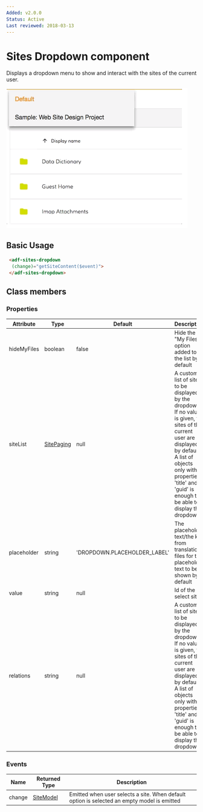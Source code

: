 ```yaml
---
Added: v2.0.0
Status: Active
Last reviewed: 2018-03-13
---
```


# Sites Dropdown component

Displays a dropdown menu to show and interact with the sites of the current user.

![Dropdown sites](../docassets/images/document-list-dropdown-list.png)

## Basic Usage

```html
 <adf-sites-dropdown
  (change)="getSiteContent($event)">
 </adf-sites-dropdown>
```

## Class members

### Properties

| Attribute | Type | Default | Description |
| --------- | ---- | ------- | ----------- |
| hideMyFiles | boolean | false | Hide the "My Files" option added to the list by default |
| siteList | [SitePaging](https://github.com/Alfresco/alfresco-js-api/blob/master/src/alfresco-core-rest-api/docs/SitePaging.md) | null | A custom list of sites to be displayed by the dropdown. If no value is given, the sites of the current user are displayed by default. A list of objects only with properties 'title' and 'guid' is enough to be able to display the dropdown. |
| placeholder | string | 'DROPDOWN.PLACEHOLDER_LABEL' | The placeholder text/the key from translation files for the placeholder text to be shown by default |
| value | string | null | Id of the select site |
| relations | string | null | A custom list of sites to be displayed by the dropdown. If no value is given, the sites of the current user are displayed by default. A list of objects only with properties 'title' and 'guid' is enough to be able to display the dropdown. |

### Events

| Name | Returned Type | Description |
| ---- | ------------- | ----------- |
| change | [SiteModel](../core/site.model.md) | Emitted when user selects a site. When default option is selected an empty model is emitted |
